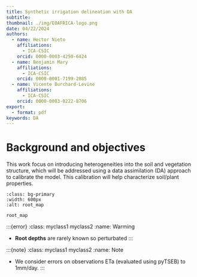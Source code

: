 ```yaml
---
title: Synthetic irrigation delineation with DA
subtitle: 
thumbnail: ./img/EOAFRICA-logo.png
date: 04/22/2024
authors:
  - name: Hector Nieto
    affiliations:
      - ICA-CSIC
    orcid: 0000-0003-4250-6424
  - name: Benjamin Mary
    affiliations:
      - ICA-CSIC
    orcid: 0000-0001-7199-2885
  - name: Vicente Burchard-Levine
    affiliations:
      - ICA-CSIC
    orcid: 0000-0003-0222-8706
export: 
  - format: pdf
keywords: DA
---
```


# Background and objectives

This work focus on introducing heterogeneities into the soil and vegetation structure, which will be addressed using a data assimilation (DA) approach to calibrate the model. 
This calibration will help characterize soil/plant properties.

```{figure} ../figures/scenario_AquaCrop_sc0_weather_reference/root_map.png
:class: bg-primary
:width: 600px
:alt: root_map

root_map
```


:::{error}
:class: myclass1 myclass2
:name: Warming
- **Root depths** are rarely known so perturbated
:::

:::{note}
:class: myclass1 myclass2
:name: Note
- We consider errors on observations ETa (evaluated using pyTSEB) to 1mm/day.
:::



